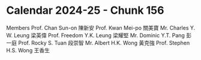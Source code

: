 # Calendar 2024-25 - Chunk 156

<!-- Chunk tokens: 83, Enriched tokens: 84 -->

Members
Prof. Chan Sun-on 陳新安 Prof. Kwan Mei-po 關美寶 Mr. Charles Y. W. Leung 梁英偉 Prof. Freedom Y.K. Leung 梁耀堅 Mr. Dominic Y.T. Pang 彭一庭 Prof. Rocky S. Tuan 段崇智 Mr. Albert H.K. Wong 黃克強 Prof. Stephen H.S. Wong
王香生
